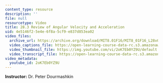 ```yaml
---
content_type: resource
description: ''
file: null
resourcetype: Video
title: 28.3 Review of Angular Velocity and Acceleration
uid: 4e5146f2-5e4e-6f8a-5cf9-e837d853ea02
video_files:
  archive_url: https://archive.org/download/MIT8.01F16/MIT8_01F16_L28v03_360p.mp4
  video_captions_file: https://open-learning-course-data-rc.s3.amazonaws.com/8-01sc-classical-mechanics-fall-2016/ee96931e148157c28895b81cbd7abf06_2oK7Eb0YZ9U.vtt
  video_thumbnail_file: https://img.youtube.com/vi/2oK7Eb0YZ9U/default.jpg
  video_transcript_file: https://open-learning-course-data-rc.s3.amazonaws.com/8-01sc-classical-mechanics-fall-2016/6af7e8b926cf0a4a9dd57cf810dd9c1b_2oK7Eb0YZ9U.pdf
video_metadata:
  youtube_id: 2oK7Eb0YZ9U
---
```


**Instructor:** Dr. Peter Dourmashkin